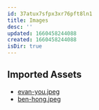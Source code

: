 ```yaml
---
id: 37atux7sfpx3xr76pft8ln1
title: Images
desc: ''
updated: 1660458244088
created: 1660458244088
isDir: true
---
```

## Imported Assets
- [evan-you.jpeg](/assets/evan-you-c9wwqbgqdpss.jpeg)
- [ben-hong.jpeg](/assets/ben-hong-8zno1bdlc3um.jpeg)